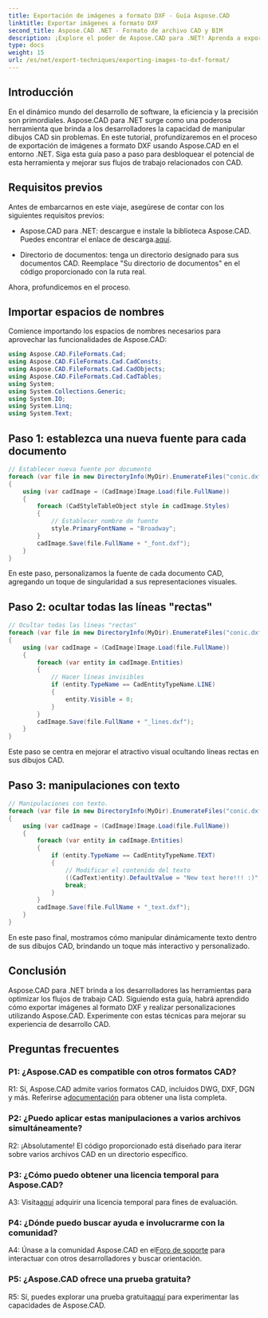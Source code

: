 ```yaml
---
title: Exportación de imágenes a formato DXF - Guía Aspose.CAD
linktitle: Exportar imágenes a formato DXF
second_title: Aspose.CAD .NET - Formato de archivo CAD y BIM
description: ¡Explore el poder de Aspose.CAD para .NET! Aprenda a exportar imágenes a formato DXF sin esfuerzo. Mejore su desarrollo CAD con precisión y eficiencia.
type: docs
weight: 15
url: /es/net/export-techniques/exporting-images-to-dxf-format/
---
```

## Introducción

En el dinámico mundo del desarrollo de software, la eficiencia y la precisión son primordiales. Aspose.CAD para .NET surge como una poderosa herramienta que brinda a los desarrolladores la capacidad de manipular dibujos CAD sin problemas. En este tutorial, profundizaremos en el proceso de exportación de imágenes a formato DXF usando Aspose.CAD en el entorno .NET. Siga esta guía paso a paso para desbloquear el potencial de esta herramienta y mejorar sus flujos de trabajo relacionados con CAD.

## Requisitos previos

Antes de embarcarnos en este viaje, asegúrese de contar con los siguientes requisitos previos:

-  Aspose.CAD para .NET: descargue e instale la biblioteca Aspose.CAD. Puedes encontrar el enlace de descarga.[aquí](https://releases.aspose.com/cad/net/).

- Directorio de documentos: tenga un directorio designado para sus documentos CAD. Reemplace "Su directorio de documentos" en el código proporcionado con la ruta real.

Ahora, profundicemos en el proceso.

## Importar espacios de nombres

Comience importando los espacios de nombres necesarios para aprovechar las funcionalidades de Aspose.CAD:

```csharp
using Aspose.CAD.FileFormats.Cad;
using Aspose.CAD.FileFormats.Cad.CadConsts;
using Aspose.CAD.FileFormats.Cad.CadObjects;
using Aspose.CAD.FileFormats.Cad.CadTables;
using System;
using System.Collections.Generic;
using System.IO;
using System.Linq;
using System.Text;
```

## Paso 1: establezca una nueva fuente para cada documento

```csharp
// Establecer nueva fuente por documento
foreach (var file in new DirectoryInfo(MyDir).EnumerateFiles("conic.dxf"))
{
    using (var cadImage = (CadImage)Image.Load(file.FullName))
    {
        foreach (CadStyleTableObject style in cadImage.Styles)
        {
            // Establecer nombre de fuente
            style.PrimaryFontName = "Broadway";
        }
        cadImage.Save(file.FullName + "_font.dxf");
    }
}
```

En este paso, personalizamos la fuente de cada documento CAD, agregando un toque de singularidad a sus representaciones visuales.

## Paso 2: ocultar todas las líneas "rectas"

```csharp
// Ocultar todas las líneas "rectas"
foreach (var file in new DirectoryInfo(MyDir).EnumerateFiles("conic.dxf"))
{
    using (var cadImage = (CadImage)Image.Load(file.FullName))
    {
        foreach (var entity in cadImage.Entities)
        {
            // Hacer líneas invisibles
            if (entity.TypeName == CadEntityTypeName.LINE)
            {
                entity.Visible = 0;
            }
        }
        cadImage.Save(file.FullName + "_lines.dxf");
    }
}
```

Este paso se centra en mejorar el atractivo visual ocultando líneas rectas en sus dibujos CAD.

## Paso 3: manipulaciones con texto

```csharp
// Manipulaciones con texto.
foreach (var file in new DirectoryInfo(MyDir).EnumerateFiles("conic.dxf"))
{
    using (var cadImage = (CadImage)Image.Load(file.FullName))
    {
        foreach (var entity in cadImage.Entities)
        {
            if (entity.TypeName == CadEntityTypeName.TEXT)
            {
                // Modificar el contenido del texto
                ((CadText)entity).DefaultValue = "New text here!!! :)";
                break;
            }
        }
        cadImage.Save(file.FullName + "_text.dxf");
    }
}
```

En este paso final, mostramos cómo manipular dinámicamente texto dentro de sus dibujos CAD, brindando un toque más interactivo y personalizado.

## Conclusión

Aspose.CAD para .NET brinda a los desarrolladores las herramientas para optimizar los flujos de trabajo CAD. Siguiendo esta guía, habrá aprendido cómo exportar imágenes al formato DXF y realizar personalizaciones utilizando Aspose.CAD. Experimente con estas técnicas para mejorar su experiencia de desarrollo CAD.

## Preguntas frecuentes

### P1: ¿Aspose.CAD es compatible con otros formatos CAD?

 R1: Sí, Aspose.CAD admite varios formatos CAD, incluidos DWG, DXF, DGN y más. Referirse a[documentación](https://reference.aspose.com/cad/net/) para obtener una lista completa.

### P2: ¿Puedo aplicar estas manipulaciones a varios archivos simultáneamente?

R2: ¡Absolutamente! El código proporcionado está diseñado para iterar sobre varios archivos CAD en un directorio específico.

### P3: ¿Cómo puedo obtener una licencia temporal para Aspose.CAD?

 A3: Visita[aquí](https://purchase.aspose.com/temporary-license/) adquirir una licencia temporal para fines de evaluación.

### P4: ¿Dónde puedo buscar ayuda e involucrarme con la comunidad?

 A4: Únase a la comunidad Aspose.CAD en el[Foro de soporte](https://forum.aspose.com/c/cad/19) para interactuar con otros desarrolladores y buscar orientación.

### P5: ¿Aspose.CAD ofrece una prueba gratuita?

 R5: Sí, puedes explorar una prueba gratuita[aquí](https://releases.aspose.com/) para experimentar las capacidades de Aspose.CAD.